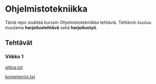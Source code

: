# Ohjelmistotekniikka #

Tämä repo sisältää kurssin *Ohjelmistotekniikka* tehtäviä.
Tehtäviin kuuluu muutama **harjoitustehtävä** sekä **harjoitustyö**.

## Tehtävät ##

### Viikko 1 ###
[gitlog.txt](https://github.com/hilliaho/ot-harjoitustyo/blob/master/laskarit/viikko1/gitlog.txt)

[komentorivi.txt](https://github.com/hilliaho/ot-harjoitustyo/blob/master/laskarit/viikko1/komentorivi.txt)
